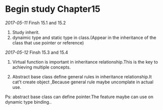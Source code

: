 Begin study Chapter15
===========================
*2017-05-11*
Finsh 15.1 and 15.2
1. Study inherit.
2. dynaimic type and static type in class.(Appear in the inheritance of the class that use pointer or reference)

*2017-05-12*
Finsh 15.3 and 15.4
1. Virtual function is important in inheritance relationship.This is the key to achieving multiple concepts.

2. Abstract base class define general rules in inheritance relationship.It cat't create object ,Because general rule maybe uncomplate in actual use.

Ps: abstract base class can define pointer.The feature maybe can use on dynamic type binding..

